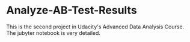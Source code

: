 # Analyze-AB-Test-Results
This is the second project in Udacity's Advanced Data Analysis Course. <br>
The jubyter notebook is very detailed.
